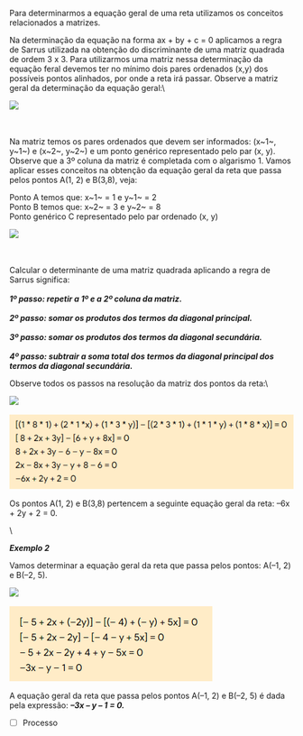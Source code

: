 Para determinarmos a equação geral de uma reta utilizamos os conceitos
relacionados a matrizes. 

Na determinação da equação na forma ax + by + c = 0 aplicamos a regra de
Sarrus utilizada na obtenção do discriminante de uma matriz quadrada de
ordem 3 x 3. Para utilizarmos uma matriz nessa determinação da equação
feral devemos ter no mínimo dois pares ordenados (x,y) dos possíveis
pontos alinhados, por onde a reta irá passar. Observe a matriz geral da
determinação da equação geral:\

![](https://s1.static.brasilescola.uol.com.br/be/e/Untitled-9(54).jpg)

 

Na matriz temos os pares ordenados que devem ser informados: (x~1~,
y~1~) e (x~2~, y~2~) e um ponto genérico representado pelo par (x, y).
Observe que a 3º coluna da matriz é completada com o algarismo 1. Vamos
aplicar esses conceitos na obtenção da equação geral da reta que passa
pelos pontos A(1, 2) e B(3,8), veja:



Ponto A temos que: x~1~ = 1 e y~1~ = 2\
 Ponto B temos que: x~2~ = 3 e y~2~ = 8\
 Ponto genérico C representado pelo par ordenado (x, y)

![](https://s1.static.brasilescola.uol.com.br/be/e/Untitled-10(61).jpg)

 

Calcular o determinante de uma matriz quadrada aplicando a regra de
Sarrus significa:\
\
 ***1º passo: repetir a 1º e a 2º coluna da matriz.\
\
 2º passo: somar os produtos dos termos da diagonal principal.\
\
 3º passo: somar os produtos dos termos da diagonal secundária.\
\
 4º passo: subtrair a soma total dos termos da diagonal principal dos
termos da diagonal secundária.***

Observe todos os passos na resolução da matriz dos pontos da reta:\

![](https://s1.static.brasilescola.uol.com.br/be/e/Untitled-11(44).jpg)

![](Imagens/Pasted%20image%2020201012174406.png)

 Os pontos A(1, 2) e B(3,8) pertencem a seguinte equação geral da reta:
–6x + 2y + 2 = 0.

\

***Exemplo 2***

Vamos determinar a equação geral da reta que passa pelos pontos: A(–1,
2) e B(–2, 5).

![](https://s1.static.brasilescola.uol.com.br/be/e/Untitled-12(44).jpg)

![](Imagens/Pasted%20image%2020201012174414.png)

A equação geral da reta que passa pelos pontos A(–1, 2) e B(–2, 5) é
dada pela expressão: ***–3x – y – 1 = 0.***

- [ ] Processo